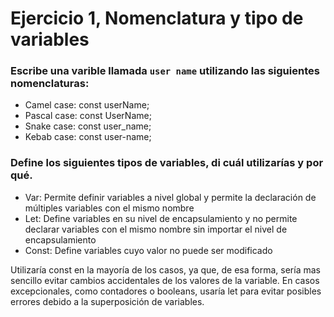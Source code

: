 

# Ejercicio 1, Nomenclatura y tipo de variables

### Escribe una varible llamada `user name` utilizando las siguientes nomenclaturas:

- Camel case: const userName;
- Pascal case: const UserName;
- Snake case: const user_name;
- Kebab case: const user-name;

### Define los siguientes tipos de variables, di cuál utilizarías y por qué.

- Var: Permite definir variables a nivel global y permite la declaración de múltiples variables con el mismo nombre
- Let: Define variables en su nivel de encapsulamiento y no permite declarar variables con el mismo nombre sin importar el nivel de encapsulamiento
- Const: Define variables cuyo valor no puede ser modificado

Utilizaría const en la mayoría de los casos, ya que, de esa forma, sería mas sencillo evitar cambios accidentales de los valores de la variable. En
casos excepcionales, como contadores o booleans, usaría let para evitar posibles errores debido a la superposición de variables.